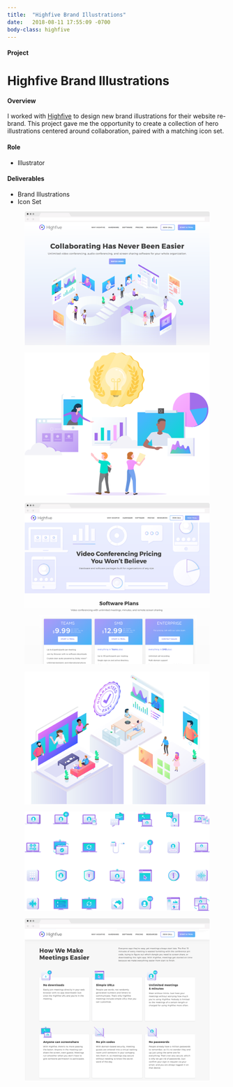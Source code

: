 ```yaml
---
title:  "Highfive Brand Illustrations"
date:   2018-08-11 17:55:09 -0700
body-class: highfive
---
```

<div class="container project-header">
  <div class="row">
    <div class="col-md-3 title">
      <h4>Project</h4>
      <h1>Highfive Brand Illustrations</h1>
    </div>
    <div class="col-md-6 overview">
      <h4>Overview</h4>
      <p>I worked with <a href="https://highfive.com">Highfive</a> to design new brand illustrations for their website re-brand. This project gave me the opportunity to create a collection of hero illustrations centered around collaboration, paired with a matching icon set.</p>
    </div>
    <div class="col-md-2 offset-md-1 role">
      <h4>Role</h4>
      <ul>
        <li>Illustrator</li>
      </ul>
      <h4>Deliverables</h4>
      <ul>
        <li>Brand Illustrations</li>
        <li>Icon Set</li>
      </ul>
    </div>
  </div>
</div>

<section class="container-fluid home">
  <div class="container">
    <div class="row">
      <figure class="col-12">
        <img src="../img/highfive-illustrations/highfive-homepage.png" alt="Highfive Homepage Hero">
      </figure>
    </div>
  </div>
</section>
<section class="container-fluid fast-company">
  <div class="container">
    <div class="row">
      <figure class="col-md-8 offset-md-2">
        <img src="../img/highfive-illustrations/fast-company-collab.png" alt="Highfive Fast Company Hero">
      </figure>
    </div>
  </div>
</section>
<section class="container-fluid pricing">
  <div class="container">
    <div class="row">
      <figure class="col-12">
        <img src="../img/highfive-illustrations/highfive-pricing.png" alt="Highfive Pricing Hero">
      </figure>
    </div>
  </div>
</section>
<section class="container-fluid guaranteed">
  <div class="container">
    <div class="row">
      <figure class="col-md-10 offset-md-1">
        <img src="../img/highfive-illustrations/guaranteed-easy.png" alt="Highfive Guaranteed Easy Hero">
      </figure>
    </div>
  </div>
</section>
<section class="container icons">
  <div class="row">
    <figure class="col-12">
      <img src="../img/highfive-illustrations/highfive-icons.png" alt="Highfive Icons">
    </figure>
  </div>
</section>
<section class="container-fluid icon-page">
  <div class="container">
    <div class="row">
      <figure class="col-12">
        <img src="../img/highfive-illustrations/highfive-icon-page.png" alt="Highfive Pricing Hero">
      </figure>
    </div>
  </div>
</section>
